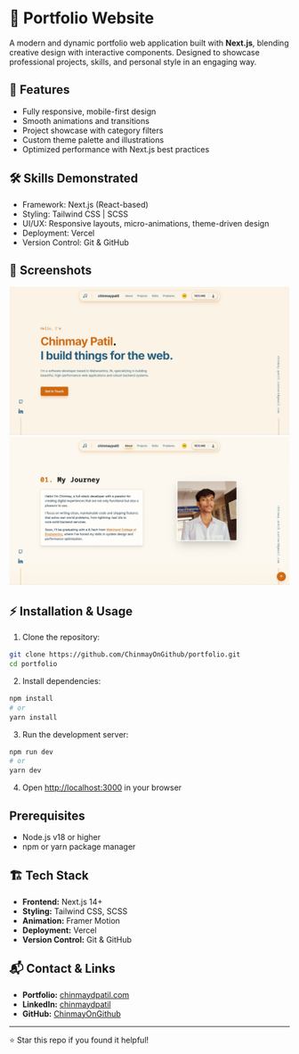 # 🌟 Portfolio Website

A modern and dynamic portfolio web application built with **Next.js**, blending creative design with interactive components. Designed to showcase professional projects, skills, and personal style in an engaging way.

## 🚀 Features

- Fully responsive, mobile-first design
- Smooth animations and transitions
- Project showcase with category filters
- Custom theme palette and illustrations
- Optimized performance with Next.js best practices

## 🛠️ Skills Demonstrated

- Framework: Next.js (React-based)
- Styling: Tailwind CSS | SCSS
- UI/UX: Responsive layouts, micro-animations, theme-driven design
- Deployment: Vercel
- Version Control: Git & GitHub

## 📸 Screenshots
![Hero-section](/public/screenshots/hero.png)
![About-section](/public/screenshots/about.png)

## ⚡ Installation & Usage

1. Clone the repository:
```bash
git clone https://github.com/ChinmayOnGithub/portfolio.git
cd portfolio
```

2. Install dependencies:
```bash
npm install
# or
yarn install
```

3. Run the development server:
```bash
npm run dev
# or
yarn dev
```

4. Open [http://localhost:3000](http://localhost:3000) in your browser

## Prerequisites

- Node.js v18 or higher
- npm or yarn package manager

## 🏗️ Tech Stack

- **Frontend:** Next.js 14+
- **Styling:** Tailwind CSS, SCSS
- **Animation:** Framer Motion
- **Deployment:** Vercel
- **Version Control:** Git & GitHub

## 📬 Contact & Links

- **Portfolio:** [chinmaydpatil.com](https://chinmaypatil.com)
- **LinkedIn:** [chinmaydpatil](https://www.linkedin.com/in/chinmaydpatil/)
- **GitHub:** [ChinmayOnGithub](https://github.com/ChinmayOnGithub)

---

⭐ Star this repo if you found it helpful!